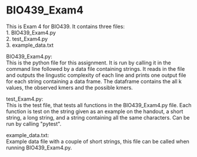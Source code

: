 # BIO439_Exam4

This is Exam 4 for BIO439. It contains three files:  
     1. BIO439_Exam4.py  
     2. test_Exam4.py  
     3. example_data.txt  

BIO439_Exam4.py:  
This is the python file for this assignment. It is run by calling it in the command line followed by a data file containing strings. It reads in the file and outputs the lingustic complexity of each line and prints one output file for each string containing a data frame. The dataframe contains the all k values, the observed kmers and the possible kmers.  

test_Exam4.py:  
This is the test file, that tests all functions in the BIO439_Exam4.py file. Each function is test on the string given as an example on the handout, a short string, a long string, and a string containing all the same characters. Can be run by calling "pytest".  

example_data.txt:  
Example data file with a couple of short strings, this file can be called when running BIO439_Exam4.py.
